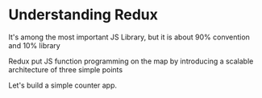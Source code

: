 # Understanding Redux

It's among the most important JS Library, but it is about 90% convention and 10% library

Redux put JS function programming on the map by introducing a scalable architecture of three simple points

Let's build a simple counter app.
